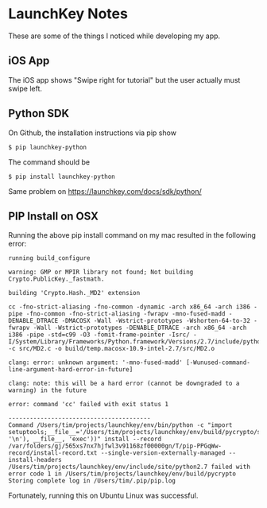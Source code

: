 # LaunchKey Notes

These are some of the things I noticed while developing my app.

## iOS App

The iOS app shows "Swipe right for tutorial" but the user actually must
swipe left.

## Python SDK

On Github, the installation instructions via pip show

    $ pip launchkey-python

The command should be

    $ pip install launchkey-python

Same problem on https://launchkey.com/docs/sdk/python/

## PIP Install on OSX

Running the above pip install command on my mac
resulted in the following error:

```
running build_configure

warning: GMP or MPIR library not found; Not building Crypto.PublicKey._fastmath.

building 'Crypto.Hash._MD2' extension

cc -fno-strict-aliasing -fno-common -dynamic -arch x86_64 -arch i386 -pipe -fno-common -fno-strict-aliasing -fwrapv -mno-fused-madd -DENABLE_DTRACE -DMACOSX -Wall -Wstrict-prototypes -Wshorten-64-to-32 -fwrapv -Wall -Wstrict-prototypes -DENABLE_DTRACE -arch x86_64 -arch i386 -pipe -std=c99 -O3 -fomit-frame-pointer -Isrc/ -I/System/Library/Frameworks/Python.framework/Versions/2.7/include/python2.7 -c src/MD2.c -o build/temp.macosx-10.9-intel-2.7/src/MD2.o

clang: error: unknown argument: '-mno-fused-madd' [-Wunused-command-line-argument-hard-error-in-future]

clang: note: this will be a hard error (cannot be downgraded to a warning) in the future

error: command 'cc' failed with exit status 1

----------------------------------------
Command /Users/tim/projects/launchkey/env/bin/python -c "import setuptools;__file__='/Users/tim/projects/launchkey/env/build/pycrypto/setup.py';exec(compile(open(__file__).read().replace('\r\n', '\n'), __file__, 'exec'))" install --record /var/folders/gj/565xs7nx7hjfwl3v91168zf00000gn/T/pip-PPGqWw-record/install-record.txt --single-version-externally-managed --install-headers /Users/tim/projects/launchkey/env/include/site/python2.7 failed with error code 1 in /Users/tim/projects/launchkey/env/build/pycrypto
Storing complete log in /Users/tim/.pip/pip.log
```

Fortunately, running this on Ubuntu Linux was successful.
